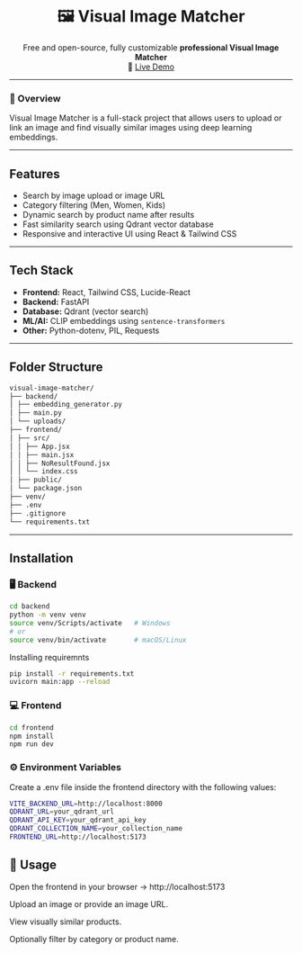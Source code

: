 <h1 align="center">🖼️ Visual Image Matcher</h1>

<p align="center">
Free and open-source, fully customizable <b>professional Visual Image Matcher</b><br>
🔗 <a href="visual-search-engine-six.vercel.app" target="_blank">Live Demo</a> 

</p>

---

### 🧠 Overview
Visual Image Matcher is a full-stack project that allows users to upload or link an image and find visually similar images using deep learning embeddings.

---

## Features

- Search by image upload or image URL
- Category filtering (Men, Women, Kids)
- Dynamic search by product name after results
- Fast similarity search using Qdrant vector database
- Responsive and interactive UI using React & Tailwind CSS

---

## Tech Stack

- **Frontend:** React, Tailwind CSS, Lucide-React
- **Backend:** FastAPI
- **Database:** Qdrant (vector search)
- **ML/AI:** CLIP embeddings using `sentence-transformers`
- **Other:** Python-dotenv, PIL, Requests

---

## Folder Structure
```bash
visual-image-matcher/
├── backend/
│ ├── embedding_generator.py
│ ├── main.py
│ └── uploads/
├── frontend/
│ ├── src/
│ │ ├── App.jsx
│ │ ├── main.jsx
│ │ ├── NoResultFound.jsx
│ │ └── index.css
│ ├── public/
│ └── package.json
├── venv/
├── .env
├── .gitignore
└── requirements.txt

```

---

## Installation

### 🖥️ Backend

```bash
cd backend
python -m venv venv
source venv/Scripts/activate   # Windows
# or
source venv/bin/activate       # macOS/Linux
```
Installing requiremnts

```bash
pip install -r requirements.txt
uvicorn main:app --reload
```

### 💻 Frontend

```bash
cd frontend
npm install
npm run dev
```
### ⚙️ Environment Variables
Create a .env file inside the frontend directory with the following values:

```bash
VITE_BACKEND_URL=http://localhost:8000
QDRANT_URL=your_qdrant_url
QDRANT_API_KEY=your_qdrant_api_key
QDRANT_COLLECTION_NAME=your_collection_name
FRONTEND_URL=http://localhost:5173
```

## 🚀 Usage
Open the frontend in your browser → http://localhost:5173

Upload an image or provide an image URL.

View visually similar products.

Optionally filter by category or product name.
